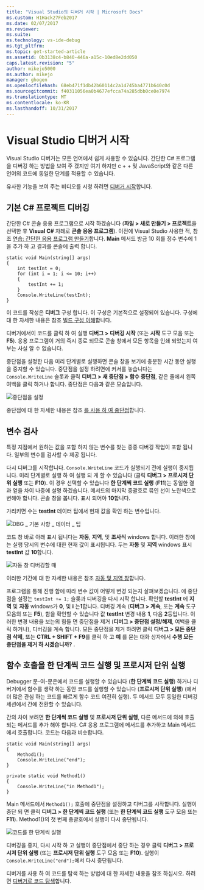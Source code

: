 ```yaml
---
title: "Visual Studio의 디버거 시작 | Microsoft Docs"
ms.custom: H1Hack27Feb2017
ms.date: 02/07/2017
ms.reviewer: 
ms.suite: 
ms.technology: vs-ide-debug
ms.tgt_pltfrm: 
ms.topic: get-started-article
ms.assetid: 0b3138c4-b840-446a-a15c-10ed8e2dd050
caps.latest.revision: "5"
author: mikejo5000
ms.author: mikejo
manager: ghogen
ms.openlocfilehash: 68eb471f1db42b60114c2a14745ba4771b640c0d
ms.sourcegitcommit: f40311056ea0b4677efcca74a285dbb0ce0e7974
ms.translationtype: MT
ms.contentlocale: ko-KR
ms.lasthandoff: 10/31/2017
---
```

# <a name="get-started-with-the-visual-studio-debugger"></a>Visual Studio 디버거 시작
Visual Studio 디버거는 모든 언어에서 쉽게 사용할 수 있습니다. 간단한 C# 프로그램을 디버깅 하는 방법을 보여 주 겠지만 여기 하지만 c + + 및 JavaScript와 같은 다른 언어의 코드에 동일한 단계를 적용할 수 있습니다.

유사한 기능을 보여 주는 비디오를 시청 하려면 [디버거 시작](https://www.youtube.com/watch?v=FtGCi5j30YU&list=PLReL099Y5nRfw6VNvzMkv0sabT2crbSpK&index=6)합니다.
  
##  <a name="BKMK_Start_debugging_a_VS_project"></a>기본 C# 프로젝트 디버깅  
 간단한 C# 콘솔 응용 프로그램으로 시작 하겠습니다 (**파일 > 새로 만들기 > 프로젝트**을 선택한 후 **Visual C#** 차례로 **콘솔 응용 프로그램**). 이전에 Visual Studio 사용한 적, 참조 [연습: 간단한 응용 프로그램 만들기](../ide/walkthrough-create-a-simple-application-with-visual-csharp-or-visual-basic.md)합니다. **Main** 메서드 방금 10 회를 정수 변수에 1을 추가 하 고 결과를 콘솔에 출력 합니다.  
  
```CSharp  
static void Main(string[] args)  
{  
    int testInt = 0;  
    for (int i = 1; i <= 10; i++)  
    {  
        testInt += 1;  
    }  
    Console.WriteLine(testInt);  
}  
```  
  
 이 코드를 작성은 **디버그** 구성 합니다. 이 구성은 기본적으로 설정되어 있습니다. 구성에 대 한 자세한 내용은 참조 [빌드 구성 이해](../ide/understanding-build-configurations.md)합니다.  
  
 디버거에서이 코드를 클릭 하 여 실행 **디버그 > 디버깅 시작** (또는 **시작** 도구 모음 또는 **F5**). 응용 프로그램이 거의 즉시 종료 되므로 콘솔 창에서 모든 항목을 인쇄 되었는지 여부는 사실 알 수 없습니다.  
  
 중단점을 설정한 다음 미리 단계별로 실행하면 콘솔 창을 보기에 충분한 시간 동안 실행을 중지할 수 있습니다. 중단점을 설정 하려면에 커서를 놓습니다는 `Console.WriteLine` 슬롯과 클릭 **디버그 > 새 중단점 > 함수 중단점**, 같은 줄에서 왼쪽 여백을 클릭 하거나 합니다. 중단점은 다음과 같은 모습입니다.  
  
 ![중단점을 설정](../debugger/media/getstartedbreakpoint.png "GetStartedBreakpoint")  
  
 중단점에 대 한 자세한 내용은 참조 [를 사용 하 여 중단점](../debugger/using-breakpoints.md)합니다.  
  
##  <a name="BKMK_Inspect_Variables"></a>변수 검사  
 특정 지점에서 원하는 값을 포함 하지 않는 변수를 찾는 종종 디버깅 작업이 포함 됩니다. 일부의 변수를 검사할 수 제공 됩니다.  
  
 다시 디버그를 시작합니다. `Console.WriteLine` 코드가 실행되기 전에 실행이 중지됩니다. 미리 단계별로 실행 하 여 실행 되 게 할 수 있습니다 (클릭 **디버그 > 프로시저 단위 실행** 또는 **F10**). 이 경우 선택할 수 있습니다 **한 단계씩 코드 실행** (**F11**)는 동일한 결과 얻을 차이 나중에 설명 하겠습니다. 메서드의 마지막 중괄호로 묶인 선이 노란색으로 변해야 합니다. 콘솔 창을 봅니다. 표시 되어야 **10**합니다.  
  
 가리키면 수는 **testInt** 데이터 팁에서 현재 값을 확인 하는 변수입니다.  
  
 ![DBG &#95; 기본 사항 &#95; 데이터 &#95; 팁](../debugger/media/dbg_basics_data_tips.png "DBG_Basics_Data_Tips")  
  
 코드 창 바로 아래 표시 됩니다는 **자동**, **지역**, 및 **조사식** windows 합니다. 이러한 창에는 실행 당시의 변수에 대한 현재 값이 표시됩니다. 두는 **자동** 및 **지역** windows 표시 **testInt** 값 **10**합니다.  
  
 ![자동 창 디버깅할 때](../debugger/media/getstartedwindows.png "GetStartedWindows")  
  
 이러한 기간에 대 한 자세한 내용은 참조 [자동 및 지역 창](../debugger/autos-and-locals-windows.md)합니다.  
  
 프로그램을 통해 진행 함에 따라 변수 값이 어떻게 변경 되는지 살펴보겠습니다. 에 중단점을 설정는 `testInt += 1;` 슬롯과 디버깅을 다시 시작 합니다. 확인할 **testInt** 에 **지역** 및 **자동** windows가 **0**, 및 **i** 는**1**합니다. 디버깅 계속 (**디버그 > 계속**, 또는 **계속** 도구 모음의 또는 **F5**), 함을 확인할 수 있습니다 값 **testInt** 변경 내용 **1**, 다음 **2**등입니다. 이러한 변경 내용을 보는의 힘들 면 중단점을 제거 (**디버그 > 중단점 설정/해제**, 여백을 클릭 하거나), 디버깅을 계속 합니다. 모든 중단점을 제거 하려면 클릭 **디버그 > 모든 중단점 삭제**, 또는 **CTRL + SHIFT + F9**를 클릭 하 고 **예** 를 묻는 대화 상자에서 **수행 모든 중단점을 제거 하 시겠습니까?** .  
  
## <a name="stepping-into-and-over-function-calls"></a>함수 호출을 한 단계씩 코드 실행 및 프로시저 단위 실행  
 Debugger 문-여-문은에서 코드를 실행할 수 있습니다 (**한 단계씩 코드 실행**) 하거나 디버거에서 함수를 생략 하는 동안 코드를 실행할 수 있습니다 (**프로시저 단위 실행**) (에서 더 많은 관심 하는 코드를 빠르게 함수 코드 여전히 실행). 두 메서드 모두 동일한 디버깅 세션에서 간에 전환할 수 있습니다.  
  
 간의 차이 보려면 **한 단계씩 코드 실행** 및 **프로시저 단위 실행**, 다른 메서드에 의해 호출 되는 메서드를 추가 해야 합니다. C# 응용 프로그램에 메서드를 추가하고 Main 메서드에서 호출합니다. 코드는 다음과 비슷합니다.  
  
```CSharp  
static void Main(string[] args)  
{  
    Method1();  
    Console.WriteLine("end");  
}  
  
private static void Method1()  
{  
    Console.WriteLine("in Method1");  
}  
```  
  
 Main 메서드에서 `Method1();` 호출에 중단점을 설정하고 디버그를 시작합니다. 실행이 중단 되 면 클릭 **디버그 > 한 단계씩 코드 실행** (또는 **한 단계씩 코드 실행** 도구 모음 또는 **F11**). Method1()의 첫 번째 중괄호에서 실행이 다시 중단됩니다.  
  
 ![코드를 한 단계씩 실행](../debugger/media/getstartedstepinto.png "GetStartedStepInto")  
  
 디버깅을 중지, 다시 시작 하 고 실행이 중단점에서 중단 하는 경우 클릭 **디버그 > 프로시저 단위 실행** (또는 **프로시저 단위 실행** 도구 모음 또는 **F10**). 실행이 `Console.WriteLine("end");`에서 다시 중단됩니다.  
  
 디버거를 사용 하 여 코드를 탐색 하는 방법에 대 한 자세한 내용을 참조 하십시오. 하려면 [디버거로 코드 탐색](../debugger/navigating-through-code-with-the-debugger.md)합니다.